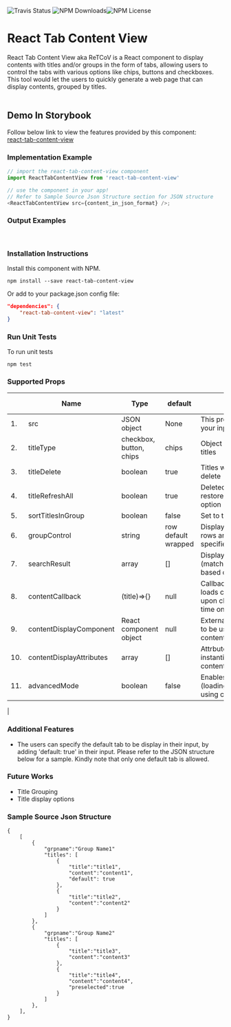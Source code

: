 ![Travis Status](https://img.shields.io/travis/tech-troupe/react-tab-content-view) ![NPM Downloads](https://img.shields.io/npm/dw/react-tab-content-view)![NPM License](https://img.shields.io/npm/l/react-tab-content-view)

# React Tab Content View
React Tab Content View aka ReTCoV is a React component to display contents with titles and/or groups in the form of tabs, allowing users to control the tabs with various options like chips, buttons and checkboxes. This tool would let the users to quickly generate a web page that can display contents, grouped by titles.
<br/><br/>

## Demo In Storybook
Follow below link to view the features provided by this component: </br>
[react-tab-content-view](https://tech-troupe.github.io/react-tab-content-view/)

### Implementation Example
```js
// import the react-tab-content-view component
import ReactTabContentView from 'react-tab-content-view'

// use the component in your app!
// Refer to Sample Source Json Structure section for JSON structure
<ReactTabContentView src={content_in_json_format} />;
```

### Output Examples
<br/>

### Installation Instructions

Install this component with NPM.
```shell
npm install --save react-tab-content-view
```
Or add to your package.json config file:
```json
"dependencies": {
    "react-tab-content-view": "latest"
}
```

### Run Unit Tests
To run unit tests
```shell
npm test
```

### Supported Props
||Name|Type|default|Description|Implementation Status|
|-----|----|----|-----|-------|------|
|1.|src|JSON object|None|This property contains your input JSON|Supported|
|2.|titleType| checkbox, button, chips|chips|Object type to display the titles|Only 'chips' is supported| 
|3.|titleDelete|boolean|true|Titles will have option to delete|Supported|
|4.|titleRefreshAll|boolean|true|Deleted titles can be restored with refresh option|Supported|
|5.|sortTitlesInGroup|boolean|false|Set to true to sort titles.|Not Supported|
|6.|groupControl|string|row default wrapped|Display titles in grid with rows and columns specified|Not Supported|
|7.|searchResult|array|[]|Displays search results (matches) as badges based on the object fed| Supported|
|8.|contentCallback|(title)=>{}|null| Callback function that loads content of each title upon click (for the first time only)| Supported|
|9.|contentDisplayComponent|React component object|null|External react component to be used to display the content|Supported|
|10.|contentDisplayAttributes|array| []| Attrbutes to be used to instantiate the contentDisplayComponent| Supported|
|11.|advancedMode|boolean|false|Enables lazy loading (loading content on the go using contentCallback)|Supported|
|

### Additional Features

- The users can specify the default tab to be display in their input, by adding 'default: true' in their input. Please refer to the JSON structure below for a sample. Kindly note that only one default tab is allowed.

### Future Works

- Title Grouping
- Title display options

### Sample Source Json Structure
```
{
    [
        {
            "grpname":"Group Name1"
            "titles": [
                {
                    "title":"title1",
                    "content":"content1",
                    "default": true
                },
                {
                    "title":"title2",
                    "content":"content2"
                }
            ]
        },
        {
            "grpname":"Group Name2"
            "titles": [
                {
                    "title":"title3",
                    "content":"content3"
                },
                {
                    "title":"title4",
                    "content":"content4",
                    "preselected":true
                }
            ]
        },
    ],
}
```
